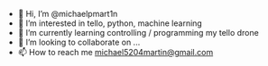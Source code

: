 - 👋 Hi, I’m @michaelpmart1n
- 👀 I’m interested in tello, python, machine learning
- 🌱 I’m currently learning controlling / programming my tello drone
- 💞️ I’m looking to collaborate on ...
- 📫 How to reach me michael5204martin@gmail.com

<!---
michaelpmart1n/michaelpmart1n is a ✨ special ✨ repository because its `README.md` (this file) appears on your GitHub profile.
You can click the Preview link to take a look at your changes.
--->
